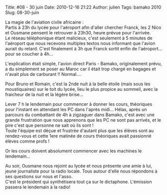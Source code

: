 Title: #08 - 30 juin
Date: 2010-12-16 21:22
Author: julien
Tags: bamako 2010
Slug: 08-30-juin

La magie de l'aviation civile africaine :  
Partis à 23h du lycée pour l'aéroport afin d'aller chercher Franck, les
2 Nico et Ousmane pensent le retrouver à 23h30, heure prévue pour
l'arrivée.  
Le réseau téléphonique étant malicieux, c'est seulement à 5 minutes de
l'aéroport que nous recevons multiples textos nous informant que l'avion
aurait du retard. C'est finalement à 3h que Franck sortit enfin de
l'aéroport... pour se coucher à 4h...  
  
L'explication était simple, l'avion direct Paris - Bamako, originalement
prévu, a du simplement se poser au Maroc car il était trop chargé en
bagages et n'avait plus de carburant !! Normal....  
  
Pour Bruno et Romain, c'est la 2nde nuit à la belle étoile (mais sous
les moustiquaires) sur le toit du lycée, lieu le plus propice au
sommeil, avec la fraicheur de la nuit et la légère brise...  
  
Lever 7 h le lendemain pour commencer à donner les cours, théoriques
pour l'instant en attendant les PC dans l'après midi... Hélas, après un
parcours du combattant de 4h à zigzaguer dans Bamako, c'est avec une
grande frustration que nous apprenons que les PC ne sont pas arrivés, et
le pire c'est que personne ne sait où ils sont !  
Toute l'équipe est déçue et frustrée d'autant plus que les élèves sont
au rendez-vous et cette 1ere matinée de cours théoriques avait passionné
élèves comme profs !  
  
  
Or les cours doivent absolument commencer avec les machines le
lendemain...  
  
  
  
Au soir, Ousmane nous rejoint au lycée et nous présente une amie à lui,
jeune journaliste pour la radio locale. Tous autour d'elle nous
répondons à ses questions sur nous et l'asso.  
C'est le président qui synthétisera tout ça sur le dictaphone.
L'émission passera le lendemain à la radio!

</p>

